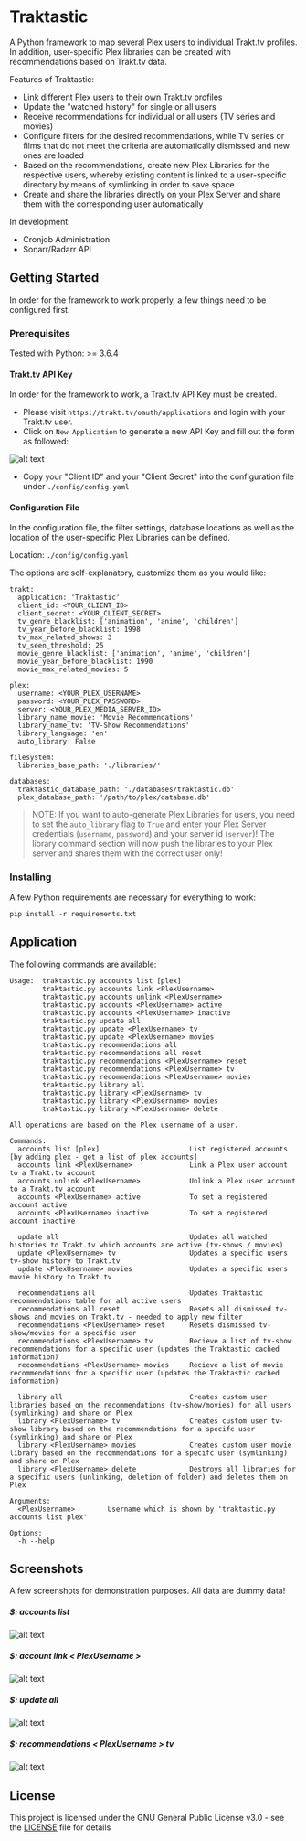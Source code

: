 # Traktastic

A Python framework to map several Plex users to individual Trakt.tv profiles. In addition, user-specific Plex libraries can be created with recommendations based on Trakt.tv data.

Features of Traktastic:
- Link different Plex users to their own Trakt.tv profiles
- Update the "watched history" for single or all users
- Receive recommendations for individual or all users (TV series and movies)
- Configure filters for the desired recommendations, while TV series or films that do not meet the criteria are automatically dismissed and new ones are loaded
- Based on the recommendations, create new Plex Libraries for the respective users, whereby existing content is linked to a user-specific directory by means of symlinking in order to save space
- Create and share the libraries directly on your Plex Server and share them with the corresponding user automatically

In development:
- Cronjob Administration
- Sonarr/Radarr API


## Getting Started

In order for the framework to work properly, a few things need to be configured first.

### Prerequisites

Tested with Python: >= 3.6.4

#### Trakt.tv API Key

In order for the framework to work, a Trakt.tv API Key must be created.

- Please visit ```https://trakt.tv/oauth/applications``` and login with your Trakt.tv user.
- Click on ```New Application``` to generate a new API Key and fill out the form as followed:

![alt text](https://github.com/h1f0x/Traktastic/blob/master/images/001.png?raw=true)

- Copy your "Client ID" and your "Client Secret" into the configuration file under ```./config/config.yaml```

#### Configuration File

In the configuration file, the filter settings, database locations as well as the location of the user-specific Plex Libraries can be defined.

Location: ```./config/config.yaml```

The options are self-explanatory, customize them as you would like:

```
trakt:
  application: 'Traktastic'
  client_id: <YOUR_CLIENT_ID>
  client_secret: <YOUR_CLIENT_SECRET>
  tv_genre_blacklist: ['animation', 'anime', 'children']
  tv_year_before_blacklist: 1998
  tv_max_related_shows: 3
  tv_seen_threshold: 25
  movie_genre_blacklist: ['animation', 'anime', 'children']
  movie_year_before_blacklist: 1990
  movie_max_related_movies: 5

plex:
  username: <YOUR_PLEX_USERNAME>
  password: <YOUR_PLEX_PASSWORD>
  server: <YOUR_PLEX_MEDIA_SERVER_ID>
  library_name_movie: 'Movie Recommendations'
  library_name_tv: 'TV-Show Recommendations'
  library_language: 'en'
  auto_library: False

filesystem:
  libraries_base_path: './libraries/'

databases:
  traktastic_database_path: './databases/traktastic.db'
  plex_database_path: '/path/to/plex/database.db'
```

> NOTE: If you want to auto-generate Plex Libraries for users, you need to set the ``auto_library`` flag to ```True``` and enter your Plex Server credentials (```username```, ```password```) and your server id (```server```)! The library command section will now push the libraries to your Plex server and shares them with the correct user only!

### Installing

A few Python requirements are necessary for everything to work:

```
pip install -r requirements.txt
```

## Application

The following commands are available:

```
Usage:  traktastic.py accounts list [plex]
        traktastic.py accounts link <PlexUsername>
        traktastic.py accounts unlink <PlexUsername>
        traktastic.py accounts <PlexUsername> active
        traktastic.py accounts <PlexUsername> inactive
        traktastic.py update all
        traktastic.py update <PlexUsername> tv
        traktastic.py update <PlexUsername> movies
        traktastic.py recommendations all
        traktastic.py recommendations all reset
        traktastic.py recommendations <PlexUsername> reset
        traktastic.py recommendations <PlexUsername> tv
        traktastic.py recommendations <PlexUsername> movies
        traktastic.py library all
        traktastic.py library <PlexUsername> tv
        traktastic.py library <PlexUsername> movies
        traktastic.py library <PlexUsername> delete

All operations are based on the Plex username of a user.

Commands:
  accounts list [plex]                      List registered accounts [by adding plex - get a list of plex accounts]
  accounts link <PlexUsername>              Link a Plex user account to a Trakt.tv account
  accounts unlink <PlexUsername>            Unlink a Plex user account to a Trakt.tv account
  accounts <PlexUsername> active            To set a registered account active
  accounts <PlexUsername> inactive          To set a registered account inactive

  update all                                Updates all watched histories to Trakt.tv which accounts are active (tv-shows / movies)
  update <PlexUsername> tv                  Updates a specific users tv-show history to Trakt.tv
  update <PlexUsername> movies              Updates a specific users movie history to Trakt.tv

  recommendations all                       Updates Traktastic recommendations table for all active users
  recommendations all reset                 Resets all dismissed tv-shows and movies on Trakt.tv - needed to apply new filter
  recommendations <PlexUsername> reset      Resets dismissed tv-show/movies for a specific user
  recommendations <PlexUsername> tv         Recieve a list of tv-show recommendations for a specific user (updates the Traktastic cached information)
  recommendations <PlexUsername> movies     Recieve a list of movie recommendations for a specific user (updates the Traktastic cached information)

  library all                               Creates custom user libraries based on the recommendations (tv-show/movies) for all users (symlinking) and share on Plex
  library <PlexUsername> tv                 Creates custom user tv-show library based on the recommendations for a specifc user (symlinking) and share on Plex
  library <PlexUsername> movies             Creates custom user movie library based on the recommendations for a specifc user (symlinking) and share on Plex
  library <PlexUsername> delete             Destroys all libraries for a specific users (unlinking, deletion of folder) and deletes them on Plex

Arguments:
  <PlexUsername>        Username which is shown by 'traktastic.py accounts list plex'

Options:
  -h --help
```

## Screenshots

A few screenshots for demonstration purposes. All data are dummy data!

##### $: accounts list
![alt text](https://github.com/h1f0x/Traktastic/blob/master/images/002.png?raw=true)

##### $: account link < PlexUsername >
![alt text](https://github.com/h1f0x/Traktastic/blob/master/images/004.png?raw=true)

##### $: update all
![alt text](https://github.com/h1f0x/Traktastic/blob/master/images/003.png?raw=true)

##### $: recommendations < PlexUsername > tv 
![alt text](https://github.com/h1f0x/Traktastic/blob/master/images/005.png?raw=true)



## License

This project is licensed under the GNU General Public License v3.0 - see the [LICENSE](LICENSE) file for details


